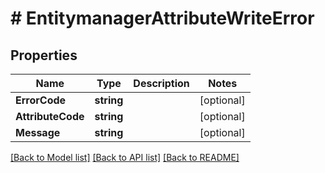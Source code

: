 # # EntitymanagerAttributeWriteError


## Properties 


Name | Type | Description | Notes
------------ | ------------- | ------------- | -------------
**ErrorCode**| **string** |   | [optional]
**AttributeCode**| **string** |   | [optional]
**Message**| **string** |   | [optional]


[[Back to Model list]](../../README.md#models) [[Back to API list]](../../README.md#endpoints) [[Back to README]](../../README.md)

